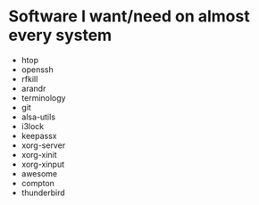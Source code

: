 # Software I want/need on almost every system
- htop
- openssh
- rfkill
- arandr
- terminology
- git
- alsa-utils
- i3lock
- keepassx
- xorg-server
- xorg-xinit
- xorg-xinput
- awesome
- compton
- thunderbird
